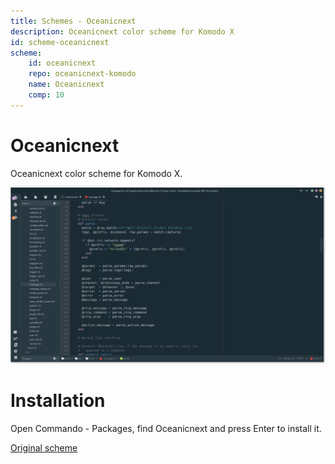 ```yaml
---
title: Schemes - Oceanicnext
description: Oceanicnext color scheme for Komodo X
id: scheme-oceanicnext
scheme:
    id: oceanicnext
    repo: oceanicnext-komodo
    name: Oceanicnext
    comp: 10
---
```


Oceanicnext
==========

Oceanicnext color scheme for Komodo X.

![Image](/images/oceanicnext.png)

# Installation

Open Commando - Packages, find Oceanicnext and press Enter to install it.

[Original scheme](https://github.com/voronianski/oceanic-next-color-scheme)